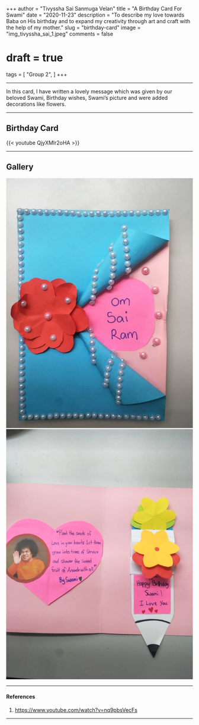 +++
author = "Tivyssha Sai Sanmuga Velan"
title = "A Birthday Card For Swami"
date = "2020-11-23"
description = "To describe my love towards Baba on His birthday and to expand my creativity through art and craft with the help of my mother."
slug = "birthday-card"
image = "img_tivyssha_sai_1.jpeg"
comments = false
# draft = true
tags = [
    "Group 2",
]
+++

---

In this card, I have written a lovely message which was given by our beloved Swami, Birthday wishes, Swami’s picture and were added decorations like flowers. 

---

## Birthday Card

{{< youtube QjyXMlr2oHA >}}

---

## Gallery

![](img_tivyssha_sai_1.jpeg) ![](img_tivyssha_sai_2.jpeg)

---

#### References

1. https://www.youtube.com/watch?v=nq9pbsVecFs

---
